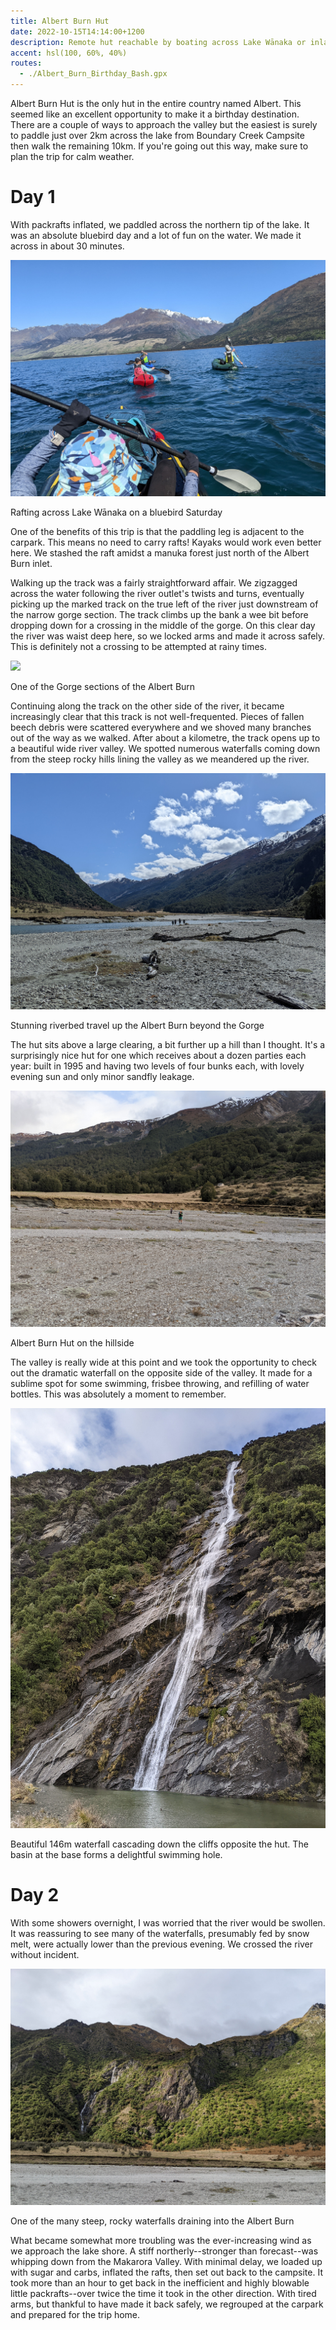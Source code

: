 ```yaml
---
title: Albert Burn Hut
date: 2022-10-15T14:14:00+1200
description: Remote hut reachable by boating across Lake Wānaka or inland via the Matukituki Valley
accent: hsl(100, 60%, 40%)
routes:
  - ./Albert_Burn_Birthday_Bash.gpx
---
```


Albert Burn Hut is the only hut in the entire country named Albert. This seemed like an excellent opportunity to make it a birthday destination. There are a couple of ways to approach the valley but the easiest is surely to paddle just over 2km across the lake from Boundary Creek Campsite then walk the remaining 10km. If you're going out this way, make sure to plan the trip for calm weather.

# Day 1

With packrafts inflated, we paddled across the northern tip of the lake. It was an absolute bluebird day and a lot of fun on the water. We made it across in about 30 minutes.

![](./PXL_20221014_220239057.jpg)

<figcaption>Rafting across Lake Wānaka on a bluebird Saturday</figcaption>

One of the benefits of this trip is that the paddling leg is adjacent to the carpark. This means no need to carry rafts! Kayaks would work even better here. We stashed the raft amidst a manuka forest just north of the Albert Burn inlet.

Walking up the track was a fairly straightforward affair. We zigzagged across the water following the river outlet's twists and turns, eventually picking up the marked track on the true left of the river just downstream of the narrow gorge section. The track climbs up the bank a wee bit before dropping down for a crossing in the middle of the gorge. On this clear day the river was waist deep here, so we locked arms and made it across safely. This is definitely not a crossing to be attempted at rainy times.

![](./PXL_20221015_002430395.jpg)

<figcaption>One of the Gorge sections of the Albert Burn</figcaption>

Continuing along the track on the other side of the river, it became increasingly clear that this track is not well-frequented. Pieces of fallen beech debris were scattered everywhere and we shoved many branches out of the way as we walked. After about a kilometre, the track opens up to a beautiful wide river valley. We spotted numerous waterfalls coming down from the steep rocky hills lining the valley as we meandered up the river.

![](./PXL_20221015_013719717.jpg)

<figcaption>Stunning riverbed travel up the Albert Burn beyond the Gorge</figcaption>

The hut sits above a large clearing, a bit further up a hill than I thought. It's a surprisingly nice hut for one which receives about a dozen parties each year: built in 1995 and having two levels of four bunks each, with lovely evening sun and only minor sandfly leakage.

![](./PXL_20221015_193643539.jpg)

<figcaption>Albert Burn Hut on the hillside</figcaption>

The valley is really wide at this point and we took the opportunity to check out the dramatic waterfall on the opposite side of the valley. It made for a sublime spot for some swimming, frisbee throwing, and refilling of water bottles. This was absolutely a moment to remember.

![](./PXL_20221015_194304090.jpg)

<figcaption>Beautiful 146m waterfall cascading down the cliffs opposite the hut. The basin at the base forms a delightful swimming hole.</figcaption>

# Day 2

With some showers overnight, I was worried that the river would be swollen. It was reassuring to see many of the waterfalls, presumably fed by snow melt, were actually lower than the previous evening. We crossed the river without incident.

![](./PXL_20221015_202619754.jpg)

<figcaption>One of the many steep, rocky waterfalls draining into the Albert Burn</figcaption>

What became somewhat more troubling was the ever-increasing wind as we approach the lake shore. A stiff northerly--stronger than forecast--was whipping down from the Makarora Valley. With minimal delay, we loaded up with sugar and carbs, inflated the rafts, then set out back to the campsite. It took more than an hour to get back in the inefficient and highly blowable little packrafts--over twice the time it took in the other direction. With tired arms, but thankful to have made it back safely, we regrouped at the carpark and prepared for the trip home.
